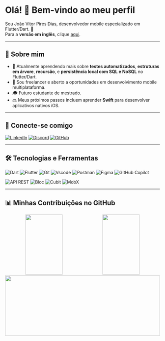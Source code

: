 # Olá! 👋 Bem-vindo ao meu perfil

Sou João Vitor Pires Dias, desenvolvedor mobile especializado em Flutter/Dart. 🚀  
Para a **versão em inglês**, clique [aqui](README.md).  

---

## 📌 Sobre mim  

- 🌱 Atualmente aprendendo mais sobre **testes automatizados**, **estruturas em árvore**, **recursão**, e **persistência local com SQL e NoSQL** no Flutter/Dart.  
- 💼 Sou freelancer e aberto a oportunidades em desenvolvimento mobile multiplataforma.  
- 🎓 Futuro estudante de mestrado.  
- 🔜 Meus próximos passos incluem aprender **Swift** para desenvolver aplicativos nativos iOS.  

---

## 🔗 Conecte-se comigo  
[![LinkedIn](https://img.shields.io/badge/LinkedIn-0077B5?style=for-the-badge&logo=linkedin&logoColor=white)](https://www.linkedin.com/in/joaovitorpd/)  [![Discord](https://img.shields.io/badge/Discord-7289DA?style=for-the-badge&logo=discord&logoColor=white)](https://discord.com/channels/@joaovitorpdias/)  [![GitHub](https://img.shields.io/badge/GitHub-100000?style=for-the-badge&logo=github&logoColor=white)](https://github.com/joaovitorpd)  

---

## 🛠️ Tecnologias e Ferramentas  
![Dart](https://img.shields.io/badge/Dart-0175C2?style=for-the-badge&logo=dart&logoColor=white)  ![Flutter](https://img.shields.io/badge/Flutter-02569B?style=for-the-badge&logo=flutter&logoColor=white)  ![Git](https://img.shields.io/badge/GIT-E44C30?style=for-the-badge&logo=git&logoColor=white)  ![Vscode](https://img.shields.io/badge/Vscode-007ACC?style=for-the-badge&logo=visual-studio-code&logoColor=white)  ![Postman](https://img.shields.io/badge/Postman-FF6C37.svg?style=for-the-badge&logo=Postman&logoColor=white)  ![Figma](https://img.shields.io/badge/Figma-696969?style=for-the-badge&logo=figma&logoColor=figma)  ![GitHub Copilot](https://img.shields.io/badge/GitHub_Copilot-181717?style=for-the-badge&logo=github&logoColor=white)  

![API REST](https://img.shields.io/badge/API%20REST-008000?style=for-the-badge)  ![Bloc](https://img.shields.io/badge/Bloc-2496ED?style=for-the-badge&logo=flutter&logoColor=white)  ![Cubit](https://img.shields.io/badge/Cubit-087E8B?style=for-the-badge&logo=flutter&logoColor=white)  ![MobX](https://img.shields.io/badge/MobX-E4405F?style=for-the-badge&logo=mobx&logoColor=white)  

---

## 📊 Minhas Contribuições no GitHub  
<div align="center">
  <img width="49%" height="195px" src="https://github-readme-stats.vercel.app/api?username=joaovitorpd&show_icons=true&theme=radical" />
  <img width="49%" height="195px" src="https://github-readme-stats.vercel.app/api/top-langs/?username=joaovitorpd&layout=compact&theme=radical" />
</div>

<div align="center">
  <img width="100%" height="195px" src="https://ghchart.rshah.org/joaovitorpd" />
</div>
